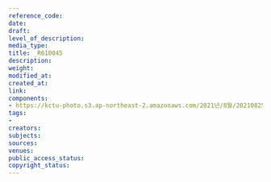 ```yaml
---
reference_code: 
date: 
draft: 
level_of_description: 
media_type: 
title: _R610045
description: 
weight: 
modified_at: 
created_at: 
link: 
components:
- https://kctu-photo.s3.ap-northeast-2.amazonaws.com/2021년/8월/20210825_하반기+총파업+대장정_대구/_R610045.jpg
tags:
- 
creators: 
subjects: 
sources: 
venues: 
public_access_status: 
copyright_status: 
---
```

